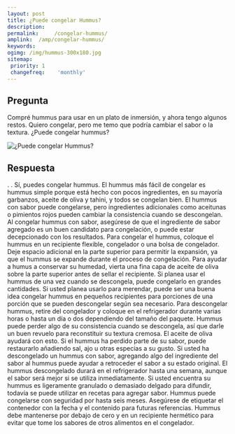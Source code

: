 ```yaml
---
layout: post
title: ¿Puede congelar Hummus?  
description: 
permalink:     /congelar-hummus/
amplink:  /amp/congelar-hummus/
keywords: 
ogimg: /img/hummus-300x180.jpg
sitemap:
 priority: 1
 changefreq:    'monthly'
---
```




## Pregunta

Compré hummus para usar en un plato de inmersión, y ahora tengo algunos restos. Quiero congelar, pero me temo que podría cambiar el sabor o la textura. ¿Puede congelar hummus?


![¿Puede congelar Hummus?](https://sepuedecongelar.com/img/hummus-300x180.jpg "¿Puede congelar Hummus?" )


## Respuesta

.
. Sí, puedes congelar hummus. El hummus más fácil de congelar es hummus simple porque está hecho con pocos ingredientes, en su mayoría garbanzos, aceite de oliva y tahini, y todos se congelan bien. El hummus con sabor puede congelarse, pero ingredientes adicionales como aceitunas o pimientos rojos pueden cambiar la consistencia cuando se descongelan. Al congelar hummus con sabor, asegúrese de que el ingrediente de sabor agregado es un buen candidato para congelación, o puede estar decepcionado con los resultados.
Para congelar el hummus, coloque el hummus en un recipiente flexible, congelador o una bolsa de congelador. Deje espacio adicional en la parte superior para permitir la expansión, ya que el hummus se expande durante el proceso de congelación. Para ayudar a humus a conservar su humedad, vierta una fina capa de aceite de oliva sobre la parte superior antes de sellar el recipiente. Si planea usar el hummus de una vez cuando se descongela, puede congelarlo en grandes cantidades. Si usted planea usarlo para merendar, puede ser una buena idea congelar hummus en pequeños recipientes para porciones de una porción que se pueden descongelar según sea necesario.
Para descongelar hummus, retire del congelador y coloque en el refrigerador durante varias horas o hasta un día o dos dependiendo del tamaño del paquete. Hummus puede perder algo de su consistencia cuando se descongela, así que darle un buen revuelo para reconstituir su textura cremosa. El aceite de oliva ayudará con esto. Si el hummus ha perdido parte de su sabor, puede restaurarlo añadiendo sal, ajo u otras especias a su gusto. Si usted ha descongelado un hummus con sabor, agregando algo del ingrediente del sabor al hummus puede ayudar a retroceder el sabor a su estado original.
El hummus descongelado durará en el refrigerador hasta una semana, aunque el sabor será mejor si se utiliza inmediatamente. Si usted encuentra su hummus es ligeramente granulado o demasiado delgado para difundir, todavía se puede utilizar en recetas para agregar sabor.
Hummus puede congelarse con seguridad por hasta seis meses. Asegúrese de etiquetar el contenedor con la fecha y el contenido para futuras referencias. Hummus debe mantenerse por debajo de cero y en un recipiente hermético para evitar que tome los sabores de otros alimentos en el congelador.
